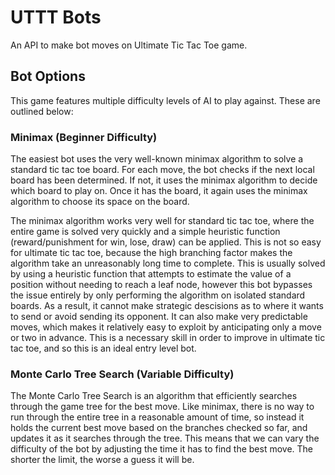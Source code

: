 # UTTT Bots

An API to make bot moves on Ultimate Tic Tac Toe game.

## Bot Options
This game features multiple difficulty levels of AI to play against. These are outlined below:

### Minimax (Beginner Difficulty)
The easiest bot uses the very well-known minimax algorithm to solve a standard tic tac toe board. For each move, the bot checks if the next local board has been determined. If not, it uses the minimax algorithm to decide which board to play on. Once it has the board, it again uses the minimax algorithm to choose its space on the board.

The minimax algorithm works very well for standard tic tac toe, where the entire game is solved very quickly and a simple heuristic function (reward/punishment for win, lose, draw) can be applied. This is not so easy for ultimate tic tac toe, because the high branching factor makes the algorithm take an unreasonably long time to complete. This is usually solved by using a heuristic function that attempts to estimate the value of a position without needing to reach a leaf node, however this bot bypasses the issue entirely by only performing the algorithm on isolated standard boards. As a result, it cannot make strategic descisions as to where it wants to send or avoid sending its opponent. It can also make very predictable moves, which makes it relatively easy to exploit by anticipating only a move or two in advance. This is a necessary skill in order to improve in ultimate tic tac toe, and so this is an ideal entry level bot.

### Monte Carlo Tree Search (Variable Difficulty)
The Monte Carlo Tree Search is an algorithm that efficiently searches through the game tree for the best move. Like minimax, there is no way to run through the entire tree in a reasonable amount of time, so instead it holds the current best move based on the branches checked so far, and updates it as it searches through the tree. This means that we can vary the difficulty of the bot by adjusting the time it has to find the best move. The shorter the limit, the worse a guess it will be.